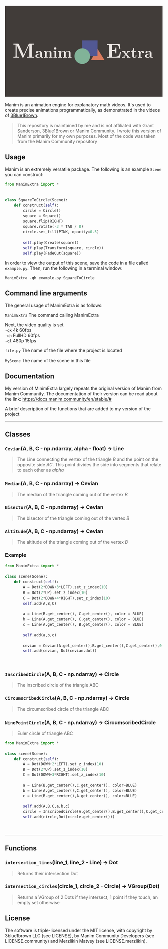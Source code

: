 ![Текст с описанием картинки](logo/dark_logo.jpg)

Manim is an animation engine for explanatory math videos. It's used to create precise animations programmatically, as demonstrated in the videos of [3Blue1Brown](https://www.3blue1brown.com/).

> This repository is maintained by me and is not affiliated with Grant Sanderson, 3Blue1Brown or Manim Community. I wrote this version of Manim primarily for my own purposes. Most of the code was taken from the Manim Community repository

## Usage

Manim is an extremely versatile package. The following is an example `Scene` you can construct:

```python
from ManimExtra import *


class SquareToCircle(Scene):
    def construct(self):
        circle = Circle()
        square = Square()
        square.flip(RIGHT)
        square.rotate(-3 * TAU / 8)
        circle.set_fill(PINK, opacity=0.5)

        self.play(Create(square))
        self.play(Transform(square, circle))
        self.play(FadeOut(square))
```

In order to view the output of this scene, save the code in a file called `example.py`. Then, run the following in a terminal window:

```
ManimExtra -qh example.py SquareToCircle
```


## Command line arguments

The general usage of ManimExtra is as follows:

```ManimExtra``` The command calling ManimExtra

Next, the video quality is set  
```-qk``` 4k 60fps  
```-qh``` FullHD 60fps     
```-ql``` 480p 15fps   

```file.py``` The name of the file where the project is located

```MyScene``` The name of the scene in this file

## Documentation
My version of MinimExtra largely repeats the original version of Manim from Manim Community. The documentation of their version can be read about the link: https://docs.manim.community/en/stable/#        

A brief description of the functions that are added to my version of the project

***
## Classes
### ```Cevian```(A, B, C - np.ndarray, alpha - float) -> Line
> The Line connecting the vertex of the triangle _B_ and the point on the opposite side _AC_. This point divides the side into segments that relate to each other as _alpha_


### ```Median```(A, B, C - np.ndarray) -> Cevian
> The median of the triangle coming out of the vertex _B_


### ```Bisector```(A, B, C - np.ndarray) -> Cevian 
> The bisector of the triangle coming out of the vertex _B_


### ```Altitude```(A, B, C - np.ndarray) -> Cevian
> The altitude of the triangle coming out of the vertex _B_


### Example 
```python
from ManimExtra import * 

class scene(Scene):
    def construct(self):
        A = Dot(2*DOWN+3*LEFT).set_z_index(10)
        B = Dot(2*UP).set_z_index(10)
        C = Dot(2*DOWN+4*RIGHT).set_z_index(10)
        self.add(A,B,C)
        
        a = Line(B.get_center(), C.get_center(), color = BLUE)
        b = Line(A.get_center(), C.get_center(), color = BLUE)
        c = Line(A.get_center(), B.get_center(), color = BLUE)

        self.add(a,b,c)

        cevian = Cevian(A.get_center(),B.get_center(),C.get_center(),0.3,color=RED)
        self.add(cevian, Dot(cevian.dot))

        

```

### ```InscribedCircle```(A, B, C - np.ndarray) -> Circle
> The inscribed circle of the triangle ABC

### ```CircumscribedCircle```(A, B, C - np.ndarray) -> Circle
> The circumscribed circle of the triangle ABC

### ```NinePointCircle```(A, B, C - np.ndarray) -> CircumscribedCircle
> Euler circle of triangle ABC

```python
from ManimExtra import * 

class scene(Scene):
    def construct(self):
        A = Dot(DOWN+2*LEFT).set_z_index(10)
        B = Dot(2*UP).set_z_index(10)
        C = Dot(DOWN+3*RIGHT).set_z_index(10)

        a = Line(B.get_center(),C.get_center(), color=BLUE)
        b = Line(A.get_center(),C.get_center(), color=BLUE)
        c = Line(B.get_center(),A.get_center(), color=BLUE)

        self.add(A,B,C,a,b,c)
        circle = InscribedCircle(A.get_center(),B.get_center(),C.get_center())
        self.add(circle,Dot(circle.get_center()))

        
```


***
## Functions

### ```intersection_lines```(line_1, line_2 - Line) -> Dot
> Returns their intersection Dot

### ```intersection_circles```(circle_1, circle_2 - Circle) -> VGroup(Dot)
> Returns a VGroup of 2 Dots if they intersect, 1 point if they touch, an empty set otherwise

### 

## License

The software is triple-licensed under the MIT license, with copyright by 3blue1brown LLC (see LICENSE), by Manim Community Developers (see LICENSE.community) and Merzlikin Matvey (see LICENSE.merzlikin).
